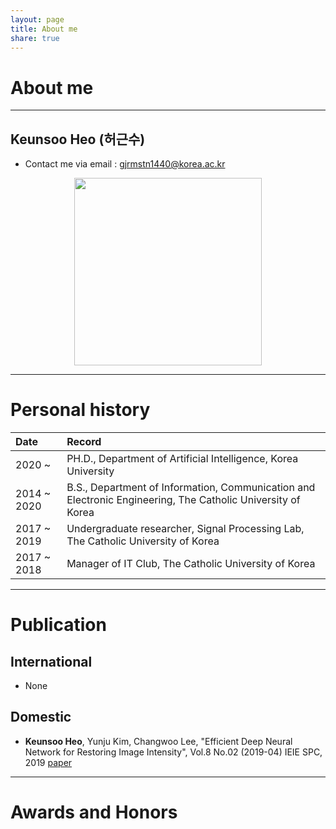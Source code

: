 ```yaml
---
layout: page
title: About me
share: true
---
```


# About me
---
## Keunsoo Heo (허근수)
- Contact me via email : gjrmstn1440@korea.ac.kr

<center><img src="https://user-images.githubusercontent.com/11483057/45756309-82f5e900-bc5b-11e8-910a-870146da1bc5.png" width="300" height="300"></center>

---
# Personal history

| Date | Record |
|:---|:---|
| 2020 ~ | PH.D., Department of Artificial Intelligence, Korea University |
| 2014 ~ 2020 | B.S., Department of Information, Communication and Electronic Engineering, The Catholic University of Korea |
| 2017 ~ 2019 | Undergraduate researcher, Signal Processing Lab, The Catholic University of Korea |
| 2017 ~ 2018 | Manager of IT Club, The Catholic University of Korea |

---
# Publication
## International
- None

## Domestic
- **Keunsoo Heo**, Yunju Kim, Changwoo Lee, "Efficient Deep Neural Network for Restoring Image Intensity", Vol.8 No.02 (2019-04) IEIE SPC,  2019 [paper](http://www.auric.or.kr/User/Rdoc/DocRdoc.aspx?returnVal=RD_R&dn=384124#.XhHgkuH_yUk)

---
# Awards and Honors
